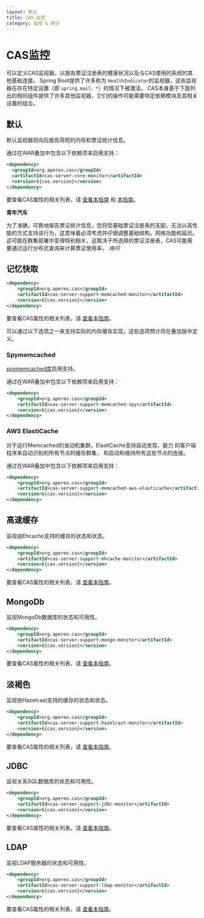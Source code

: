 ```yaml
---
layout: 默认
title: CAS-监控
category: 监控 & 统计
---
```


# CAS监控

可以定义CAS监视器，以报告票证注册表的健康状况以及与CAS使用的系统的其他基础连接。 Spring Boot提供了许多称为 `HealthIndicator`的监视器，这些监视器在存在特定设置（即 `spring.mail。*`）的情况下被激活。 CAS本身基于下面列出的相同组件提供了许多其他监视器，它们的操作可能需要特定依赖模块及其相关设置的组合。

## 默认

默认监视器将向后报告简短的内存和票证统计信息。

通过在WAR叠加中包含以下依赖项来启用支持：

```xml
<dependency>
  <groupId>org.apereo.cas</groupId>
  <artifactId>cas-server-core-monitor</artifactId>
  <version>${cas.version}</version>
</dependency>
```

要查看CAS属性的相关列表，请 [查看本指南](../configuration/Configuration-Properties.html#monitoring) 和 [本指南](../configuration/Configuration-Properties.html#memory)。

<div class="alert alert-warning"><strong>青年汽车</strong><p>为了准确，可靠地报告票证统计信息，您将受基础票证注册表的支配，无法以高性能的方式支持该行为，这意味着必须考虑并仔细调整基础结构，网络功能和延迟。 这可能在群集部署中变得特别相关，这取决于所选择的票证注册表，CAS可能需要通过运行分布式查询来计算票证使用率， <i>询问</i></p></div>

## 记忆快取

```xml
<dependency>
    <groupId>org.apereo.cas</groupId>
    <artifactId>cas-server-support-memcached-monitor</artifactId>
    <version>${cas.version}</version>
</dependency>
```

要查看CAS属性的相关列表，请 [查看本指南](../configuration/Configuration-Properties.html#memcached-monitors)。

可以通过以下选项之一来支持实际的内存缓存实现，这些选项预计将在叠加层中定义。

### Spymemcached

[spymemcached库](https://code.google.com/p/spymemcached/)启用支持。

通过在WAR叠加中包含以下依赖项来启用支持：

```xml
<dependency>
    <groupId>org.apereo.cas</groupId>
    <artifactId>cas-server-support-memcached-spy</artifactId>
    <version>${cas.version}</version>
</dependency>
```

### AWS ElastiCache

对于运行Memcached的发动机集群，ElastiCache支持自动发现，能力 的客户端程序来自动识别的所有节点的缓存群集， 和启动和维持所有这些节点的连接。

通过在WAR叠加中包含以下依赖项来启用支持：

```xml
<dependency>
    <groupId>org.apereo.cas</groupId>
    <artifactId>cas-server-support-memcached-aws-elasticache</artifactId>
    <version>${cas.version}</version>
</dependency>
```

## 高速缓存

监视由Ehcache支持的缓存的状态和状态。

```xml
<dependency>
    <groupId>org.apereo.cas</groupId>
    <artifactId>cas-server-support-ehcache-monitor</artifactId>
    <version>${cas.version}</version>
</dependency>
```

要查看CAS属性的相关列表，请 [查看本指南](../configuration/Configuration-Properties.html#cache-monitors)。

## MongoDb

监视MongoDb数据库的状态和可用性。

```xml
<dependency>
    <groupId>org.apereo.cas</groupId>
    <artifactId>cas-server-support-mongo-monitor</artifactId>
    <version>${cas.version}</version>
</dependency>
```

要查看CAS属性的相关列表，请 [查看本指南](../configuration/Configuration-Properties.html#mongodb-monitors)。

## 淡褐色

监视由Hazelcast支持的缓存的状态和状态。

```xml
<dependency>
    <groupId>org.apereo.cas</groupId>
    <artifactId>cas-server-support-hazelcast-monitor</artifactId>
    <version>${cas.version}</version>
</dependency>
```

要查看CAS属性的相关列表，请 [查看本指南](../configuration/Configuration-Properties.html#cache-monitors)。

## JDBC

监视关系SQL数据库的状态和可用性。

```xml
<dependency>
    <groupId>org.apereo.cas</groupId>
    <artifactId>cas-server-support-jdbc-monitor</artifactId>
    <version>${cas.version}</version>
</dependency>
```

要查看CAS属性的相关列表，请 [查看本指南](../configuration/Configuration-Properties.html#database-monitoring)。

## LDAP

监视LDAP服务器的状态和可用性。

```xml
<dependency>
    <groupId>org.apereo.cas</groupId>
    <artifactId>cas-server-support-ldap-monitor</artifactId>
    <version>${cas.version}</version>
</dependency>
```

要查看CAS属性的相关列表，请 [查看本指南](../configuration/Configuration-Properties.html#ldap-server-monitoring)。
